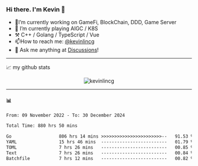 ### Hi there. I'm Kevin 👋

- 🔭I’m currently working on GameFi, BlockChain, DDD, Game Server
- 🌱 I’m currently playing AIGC / K8S
-   :hammer_and_pick: C++ / Golang / TypeScript / Vue
- 📫How to reach me: [@kevinlincg](https://twitter.com/kevinlincg) 
-   :thought_balloon: Ask me anything at [Discussions](https://github.com/kevinlincg/kevinlincg/issues/new)!

---

📈 my github stats

<p align="center"> <img src="https://github-readme-stats-ouuan.vercel.app/api?username=kevinlincg&theme=dark&show_icons=true&count_private=true" alt="kevinlincg" />

---

#### :bar_chart: 

<!--START_SECTION:waka-->

```txt
From: 09 November 2022 - To: 30 December 2024

Total Time: 880 hrs 50 mins

Go                  806 hrs 14 mins >>>>>>>>>>>>>>>>>>>>>>>--   91.53 %
YAML                15 hrs 46 mins  -------------------------   01.79 %
TOML                7 hrs 26 mins   -------------------------   00.85 %
Text                7 hrs 26 mins   -------------------------   00.84 %
Batchfile           7 hrs 12 mins   -------------------------   00.82 %
```

<!--END_SECTION:waka-->
